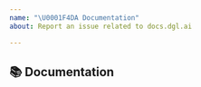 ```yaml
---
name: "\U0001F4DA Documentation"
about: Report an issue related to docs.dgl.ai

---
```


## 📚 Documentation

<!-- Please specify whether it's tutorial part or API reference part-->
<!-- A clear and concise description of what content in docs.dgl.ai is an issue.-->